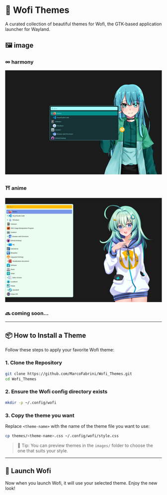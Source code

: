 # 🌈 Wofi Themes

A curated collection of beautiful themes for Wofi, the GTK-based application launcher for Wayland.

## 🖼️ image

### ∞ harmony
![harmony](images/harmony.png)

### ⛩️ anime
![anime](images/anime.png)

### 🔜 coming soon...

---

## 📦 How to Install a Theme

Follow these steps to apply your favorite Wofi theme:

### 1. Clone the Repository

```bash
git clone https://github.com/MarcoFabrini/Wofi_Themes.git
cd Wofi_Themes
```

### 2. Ensure the Wofi config directory exists

```bash
mkdir -p ~/.config/wofi
```

### 3. Copy the theme you want

Replace `<theme-name>` with the name of the theme file you want to use:

```bash
cp themes/<theme-name>.css ~/.config/wofi/style.css
```

> 🎨 Tip: You can preview themes in the `images/` folder to choose the one that suits your style.

---

## 🚀 Launch Wofi

Now when you launch Wofi, it will use your selected theme. Enjoy the new look!

